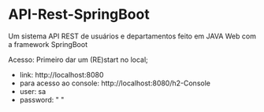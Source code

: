 # API-Rest-SpringBoot
Um sistema API REST de usuários e departamentos feito em JAVA Web com a framework SpringBoot

Acesso: Primeiro dar um (RE)start no local;
- link: http://localhost:8080
- para acesso ao console: http://localhost:8080/h2-Console
- user: sa
- password: " "
